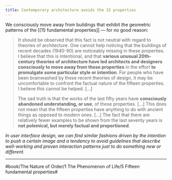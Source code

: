 ```yaml
---
title: Contemporary architecture avoids the 15 properties
---
```


We consciously move away from buildings that exhibit the geometric patterns of the [[15 fundamental properties]] — for no good reason:

> It should be observed that this fact is not neutral with regard to theories of architecture. One cannot help noticing that the buildings of recent decades (1940-90) are noticeably missing in these properties. I believe that this is intentional, and that **various unusual 20th-century theories of architecture have led architects and designers consciously to move away from these properties** in the effort **to promulgate some particular style or intention**. For people who have been brainwashed by these recent theories of design, it may be uncomfortable to confront the factual nature of the fifteen properties. I believe this cannot be helped.
> […]
> 
> The sad truth is that the works of the last fifty years have **consciously abandoned understanding, or use**, of these properties. […] This does not mean that the fifteen properties have anything to do with ancient things as opposed to modern ones. […] The fact that there are relatively fewer examples to be shown from the last seventy years is **not polemical, but merely factual and proportioned**.

*In user interface design, we can find similar fashions driven by the intention to push a certain image and a tendency to avoid guidelines that describe well-working and proven interaction patterns just to do something new or different.*

---

#book/The Nature of Order/1 The Phenomenon of Life/5 Fifteen fundamental properties#
